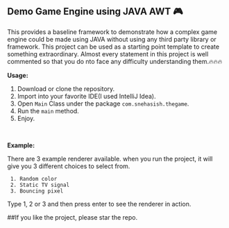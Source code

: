 **Demo Game Engine using JAVA AWT :video_game:**
-
This provides a baseline framework to demonstrate how
a complex game engine could be made using JAVA without
using any third party library or framework. This project
can be used as a starting point template to create something
extraordinary. Almost every statement in this project is well
commented so that you do nto face any difficulty understanding
them.:fire::fire::fire:

**Usage:**
<br>
1. Download or clone the repository.
2. Import into your favorite IDE(I used IntelliJ Idea).
3. Open `Main` Class under the package `com.snehasish.thegame`.
4. Run the `main` method.
5. Enjoy.
<br>

**Example:**<br>

There are 3 example renderer available. when you run the project, it
will give you 3 different choices to select from.<br>
```Enter the renderer you want to see:
 1. Random color
 2. Static TV signal
 3. Bouncing pixel
```
Type 1, 2 or 3 and then press enter to see the renderer in action.

##If you like the project, please star the repo.
